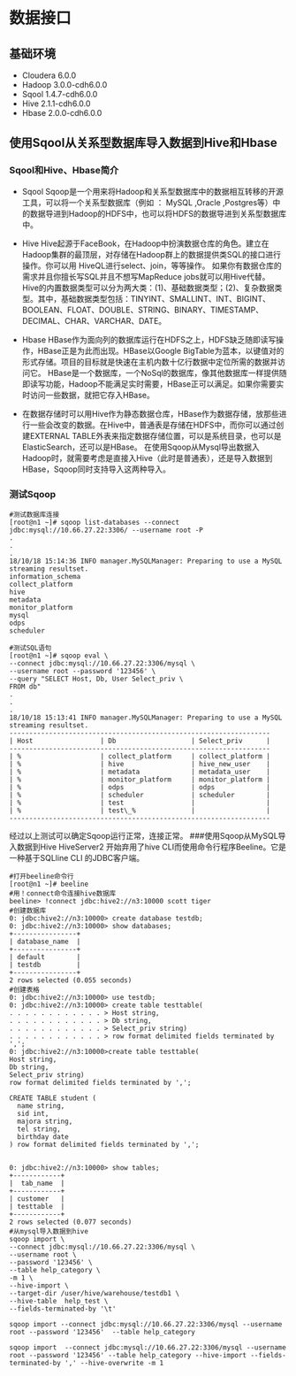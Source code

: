 # 数据接口

## 基础环境
- Cloudera 6.0.0
- Hadoop 3.0.0-cdh6.0.0
- Sqool 1.4.7-cdh6.0.0
- Hive 2.1.1-cdh6.0.0
- Hbase 2.0.0-cdh6.0.0

## 使用Sqool从关系型数据库导入数据到Hive和Hbase
### Sqool和Hive、Hbase简介
- Sqool
Sqoop是一个用来将Hadoop和关系型数据库中的数据相互转移的开源工具，可以将一个关系型数据库（例如 ： MySQL ,Oracle ,Postgres等）中的数据导进到Hadoop的HDFS中，也可以将HDFS的数据导进到关系型数据库中。

- Hive
Hive起源于FaceBook，在Hadoop中扮演数据仓库的角色。建立在Hadoop集群的最顶层，对存储在Hadoop群上的数据提供类SQL的接口进行操作。你可以用 HiveQL进行select、join，等等操作。 
如果你有数据仓库的需求并且你擅长写SQL并且不想写MapReduce jobs就可以用Hive代替。
Hive的内置数据类型可以分为两大类：(1)、基础数据类型；(2)、复杂数据类型。其中，基础数据类型包括：TINYINT、SMALLINT、INT、BIGINT、BOOLEAN、FLOAT、DOUBLE、STRING、BINARY、TIMESTAMP、DECIMAL、CHAR、VARCHAR、DATE。 

- Hbase
HBase作为面向列的数据库运行在HDFS之上，HDFS缺乏随即读写操作，HBase正是为此而出现。HBase以Google BigTable为蓝本，以键值对的形式存储。项目的目标就是快速在主机内数十亿行数据中定位所需的数据并访问它。 
HBase是一个数据库，一个NoSql的数据库，像其他数据库一样提供随即读写功能，Hadoop不能满足实时需要，HBase正可以满足。如果你需要实时访问一些数据，就把它存入HBase。

- 在数据存储时可以用Hive作为静态数据仓库，HBase作为数据存储，放那些进行一些会改变的数据。在Hive中，普通表是存储在HDFS中，而你可以通过创建EXTERNAL TABLE外表来指定数据存储位置，可以是系统目录，也可以是ElasticSearch，还可以是HBase。 
在使用Sqoop从Mysql导出数据入Hadoop时，就需要考虑是直接入Hive（此时是普通表），还是导入数据到HBase，Sqoop同时支持导入这两种导入。

### 测试Sqoop
```shell
#测试数据库连接
[root@n1 ~]# sqoop list-databases --connect jdbc:mysql://10.66.27.22:3306/ --username root -P
.
.
.
18/10/18 15:14:36 INFO manager.MySQLManager: Preparing to use a MySQL streaming resultset.
information_schema
collect_platform
hive
metadata
monitor_platform
mysql
odps
scheduler

#测试SQL语句
[root@n1 ~]# sqoop eval \
--connect jdbc:mysql://10.66.27.22:3306/mysql \
--username root --password '123456' \
--query "SELECT Host, Db, User Select_priv \
FROM db"
.
.
.
18/10/18 15:13:41 INFO manager.MySQLManager: Preparing to use a MySQL streaming resultset.
------------------------------------------------------------------
| Host                 | Db                   | Select_priv      | 
------------------------------------------------------------------
| %                    | collect_platform     | collect_platform | 
| %                    | hive                 | hive_new_user    | 
| %                    | metadata             | metadata_user    | 
| %                    | monitor_platform     | monitor_platform | 
| %                    | odps                 | odps             | 
| %                    | scheduler            | scheduler        | 
| %                    | test                 |                  | 
| %                    | test\_%              |                  | 
------------------------------------------------------------------
```
经过以上测试可以确定Sqoop运行正常，连接正常。
###使用Sqoop从MySQL导入数据到Hive
HiveServer2 开始弃用了hive CLI而使用命令行程序Beeline。它是一种基于SQLline CLI 的JDBC客户端。
```shell
#打开beeline命令行
[root@n1 ~]# beeline
#用！connect命令连接hive数据库
beeline> !connect jdbc:hive2://n3:10000 scott tiger
#创建数据库
0: jdbc:hive2://n3:10000> create database testdb;
0: jdbc:hive2://n3:10000> show databases;
+----------------+
| database_name  |
+----------------+
| default        |
| testdb         |
+----------------+
2 rows selected (0.055 seconds)
#创建表格
0: jdbc:hive2://n3:10000> use testdb;
0: jdbc:hive2://n3:10000> create table testtable(
. . . . . . . . . . . . > Host string,
. . . . . . . . . . . . > Db string,
. . . . . . . . . . . . > Select_priv string)
. . . . . . . . . . . . > row format delimited fields terminated by ',';
0: jdbc:hive2://n3:10000>create table testtable(
Host string,
Db string,
Select_priv string)
row format delimited fields terminated by ',';

CREATE TABLE student (
  name string,
  sid int,
  majora string,
  tel string,
  birthday date
) row format delimited fields terminated by ',';


0: jdbc:hive2://n3:10000> show tables;
+------------+
|  tab_name  |
+------------+
| customer   |
| testtable  |
+------------+
2 rows selected (0.077 seconds)
#从mysql导入数据到hive
sqoop import \
--connect jdbc:mysql://10.66.27.22:3306/mysql \
--username root \
--password '123456' \
--table help_category \
-m 1 \
--hive-import \
--target-dir /user/hive/warehouse/testdb1 \
--hive-table  help_test \
--fields-terminated-by '\t' 

sqoop import --connect jdbc:mysql://10.66.27.22:3306/mysql --username root --password '123456'  --table help_category

sqoop import  --connect jdbc:mysql://10.66.27.22:3306/mysql --username root --password '123456' --table help_category --hive-import --fields-terminated-by ',' --hive-overwrite -m 1

```
